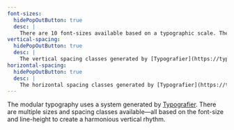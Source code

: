 ```yaml
---
font-sizes:
  hidePopOutButton: true
  desc: |
    There are 10 font-sizes available based on a typographic scale. The font-sizes and line-heights increase as the screen gets wider to better use the available space.
vertical-spacing:
  hidePopOutButton: true
  desc: |
    The vertical spacing classes generated by [Typografier](https://typografier.web-dev.tools) provide a range of different sizes for both top & bottom padding and bottom margins. These same sizes would be applied to the island classes.
horizontal-spacing:
  hidePopOutButton: true
  desc: |
    The horizontal spacing classes generated by [Typografier](https://typografier.web-dev.tools) provide range of different sizes for left & right padding. These same sizes would be applied to the island classes.
---
```


The modular typography uses a system generated by [Typografier](https://typografier.web-dev.tools). There are multiple sizes and spacing classes available—all based on the font-size and line-height to create a harmonious vertical rhythm.
